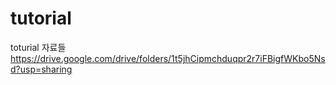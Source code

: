 # tutorial

toturial 자료들 
https://drive.google.com/drive/folders/1t5jhCipmchduqpr2r7iFBigfWKbo5Nsd?usp=sharing

